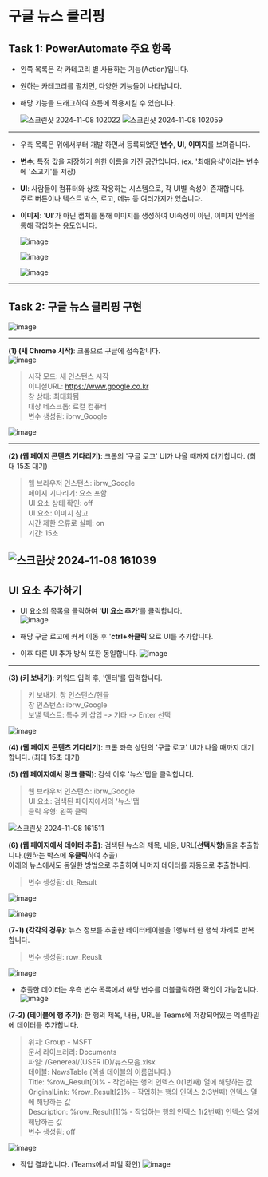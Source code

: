 # 구글 뉴스 클리핑

## Task 1: PowerAutomate 주요 항목

- 왼쪽 목록은 각 카테고리 별 사용하는 기능(Action)입니다.
- 원하는 카테고리를 펼치면, 다양한 기능들이 나타납니다.
- 해당 기능을 드래그하여 흐름에 적용시킬 수 있습니다.<br>

    ![스크린샷 2024-11-08 102022](https://github.com/user-attachments/assets/85f81b55-6fe8-40b1-8c25-ef2451ae3183)
    ![스크린샷 2024-11-08 102059](https://github.com/user-attachments/assets/d9e909ad-93fa-4878-afc3-10ae1ebc290f)
---
- 우측 목록은 위에서부터 개발 하면서 등록되었던 **변수**, **UI**, **이미지**를 보여줍니다.
- **변수**: 특정 값을 저장하기 위한 이름을 가진 공간입니다. (ex. '최애음식'이라는 변수에 '소고기'를 저장)
- **UI**: 사람들이 컴퓨터와 상호 작용하는 시스템으로, 각 UI별 속성이 존재합니다. <br>
          주로 버튼이나 텍스트 박스, 로고, 메뉴 등 여러가지가 있습니다. 
- **이미지**: '**UI**'가 아닌 캡쳐를 통해 이미지를 생성하여 UI속성이 아닌, 이미지 인식을 통해 작업하는 용도입니다.<br>


    ![image](https://github.com/user-attachments/assets/c27b4ed7-d967-40d6-bd7d-e1ccdf982f41)


    ![image](https://github.com/user-attachments/assets/677e61ce-dd8b-4c9a-9a10-354fa6d75748)


    ![image](https://github.com/user-attachments/assets/0bb9b5e2-7bc1-43c0-94ed-07375fb20b96)

---
## Task 2: 구글 뉴스 클리핑 구현
![image](https://github.com/user-attachments/assets/6501e7c8-4530-476c-bcf3-98c02bf08a66)

---
**(1) (새 Chrome 시작)**: 크롬으로 구글에 접속합니다.<br>
![image](https://github.com/user-attachments/assets/5d11bef4-d50c-40b2-9bf3-9faba6034734)

>시작 모드: 새 인스턴스 시작<br>
>이니셜URL: https://www.google.co.kr<br>
>창 상태: 최대화됨<br>
>대상 데스크톱: 로컬 컴퓨터<br>
>변수 생성됨: ibrw_Google<br>

![image](https://github.com/user-attachments/assets/7aac1f25-606d-427d-901d-d4234bcc72c0)

---

**(2) (웹 페이지 콘텐츠 기다리기)**: 크롬의 '구글 로고' UI가 나올 때까지 대기합니다. (최대 15초 대기)<br>

>웹 브라우저 인스턴스: ibrw_Google<br>
>페이지 기다리기: 요소 포함<br>
>UI 요소 상태 확인: off<br>
>UI 요소: 이미지 참고<br>
>시간 제한 오류로 실패: on<br>
>기간: 15초<br>

![스크린샷 2024-11-08 161039](https://github.com/user-attachments/assets/6d9c3554-cd3a-4080-9764-a78fd05cc231)
---
## UI 요소 추가하기
- UI 요소의 목록을 클릭하여 '**UI 요소 추가**'를 클릭합니다.<br>
    ![image](https://github.com/user-attachments/assets/f8f492ec-15b5-45bc-9e6b-7040b74b690b)

- 해당 구글 로고에 커서 이동 후 '**ctrl+좌클릭**'으로 UI를 추가합니다.
- 이후 다른 UI 추가 방식 또한 동일합니다.
    ![image](https://github.com/user-attachments/assets/339d0751-ea89-4a12-837c-398ce6a6db63)
---
**(3) (키 보내기)**: 키워드 입력 후, '엔터'를 입력합니다.<br>

>키 보내기: 창 인스턴스/핸들<br>
>창 인스턴스: ibrw_Google<br>
>보낼 텍스트: 특수 키 삽입 -> 기타 -> Enter 선택<br>

  ![image](https://github.com/user-attachments/assets/6daaad96-dd88-4c9c-bad3-eebbf66839f1)

**(4) (웹 페이지 콘텐츠 기다리기)**: 크롬 좌측 상단의 '구글 로고' UI가 나올 때까지 대기합니다. (최대 15초 대기)<br>

**(5) (웹 페이지에서 링크 클릭)**: 검색 이후 '뉴스'탭을 클릭합니다.<br>

>웹 브라우저 인스턴스: ibrw_Google<br>
>UI 요소: 검색된 페이지에서의 '뉴스'탭<br>
>클릭 유형: 왼쪽 클릭<br>

  ![스크린샷 2024-11-08 161511](https://github.com/user-attachments/assets/24ee0758-8537-4427-8ac6-76f36625ec94)

**(6) (웹 페이지에서 데이터 추출)**: 검색된 뉴스의 제목, 내용, URL(**선택사항**)들을 추출합니다.(원하는 박스에 **우클릭**하여 추출)<br>
    아래의 뉴스에서도 동일한 방법으로 추출하여 나머지 데이터를 자동으로 추출합니다.

>변수 생성됨: dt_Result<br>

  ![image](https://github.com/user-attachments/assets/06a22535-5950-4502-91e9-368e2a7dd27d)

  ![image](https://github.com/user-attachments/assets/78714df9-1051-4010-8830-457fc692562d)

**(7-1) (각각의 경우)**: 뉴스 정보를 추출한 데이터테이블을 1행부터 한 행씩 차례로 반복합니다.<br>

>변수 생성됨: row_Reuslt<br>

  ![image](https://github.com/user-attachments/assets/87a8d284-250a-4773-a4ff-055e6d53e4ed)

- 추출한 데이터는 우측 변수 목록에서 해당 변수를 더블클릭하면 확인이 가능합니다.
  ![image](https://github.com/user-attachments/assets/cad150f3-dacc-4d06-9f2e-be50fa98b490)


**(7-2) (테이블에 행 추가)**: 한 행의 제목, 내용, URL을 Teams에 저장되어있는 엑셀파일에 데이터를 추가합니다.

>위치: Group - MSFT<br>
>문서 라이브러리: Documents<br>
>파일: /Genereal/(USER ID)/뉴스모음.xlsx<br>
>테이블: NewsTable (엑셀 테이블의 이름입니다.)<br>
>Title: %row_Result[0]% - 작업하는 행의 인덱스 0(1번째) 열에 해당하는 값<br>
>OriginalLink: %row_Result[2]% - 작업하는 행의 인덱스 2(3번째) 인덱스 열에 해당하는 값<br>
>Description: %row_Result[1]% - 작업하는 행의 인덱스 1(2번째) 인덱스 열에 해당하는 값<br>
>변수 생성됨: off<br>

  ![image](https://github.com/user-attachments/assets/65272cb2-5e6a-421d-a2ba-763a1b53cf4b)

- 작업 결과입니다. (Teams에서 파일 확인)
  ![image](https://github.com/user-attachments/assets/5e001392-3bcc-4238-9d33-45bdd94aad32)

